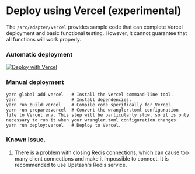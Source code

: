 # Deploy using Vercel (experimental)

The `/src/adapter/vercel` provides sample code that can complete Vercel deployment and basic functional testing. However, it cannot guarantee that all functions will work properly.


### Automatic deployment

[![Deploy with Vercel](https://vercel.com/button)](https://vercel.com/new/clone?repository-url=https%3A%2F%2Fgithub.com%2FTBXark%2FChatGPT-Telegram-Workers&env=UPSTASH_REDIS_REST_URL,UPSTASH_REDIS_REST_TOKEN,VERCEL_DOMAIN,TELEGRAM_AVAILABLE_TOKENS&project-name=chatgpt-telegram-workers&repository-name=ChatGPT-Telegram-Workers&demo-title=ChatGPT-Telegram-Workers&demo-description=Deploy%20your%20own%20Telegram%20ChatGPT%20bot%20on%20Cloudflare%20Workers%20with%20ease.&demo-url=https%3A%2F%2Fchatgpt-telegram-workers.vercel.app)


### Manual deployment

```shell
yarn global add vercel   # Install the Vercel command-line tool.
yarn                     # Install dependencies.
yarn run build:vercel    # Compile code specifically for Vercel.
yarn run prepare:vercel  # Convert the wrangler.toml configuration file to Vercel env. This step will be particularly slow, so it is only necessary to run it when your wrangler.toml configuration changes.
yarn run deploy:vercel   # Deploy to Vercel.
```

### Known issue.

1. There is a problem with closing Redis connections, which can cause too many client connections and make it impossible to connect. It is recommended to use Upstash's Redis service.